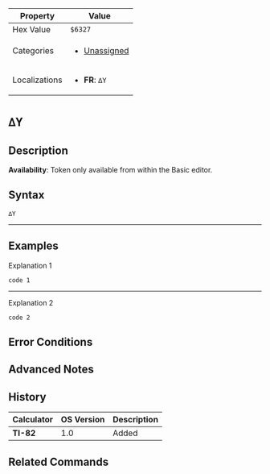 | Property      | Value |
|---------------|-------|
| Hex Value     | `$6327`|
| Categories    | <ul><li>[Unassigned](<../categories/Unassigned.md>)</li></ul> |
| Localizations | <ul><li><b>FR</b>: `∆Y`</li></ul> |

# `∆Y`

## Description



<b>Availability</b>: Token only available from within the Basic editor.

## Syntax
`∆Y`

<hr>

## Examples

Explanation 1
```ti-basic
code 1
```
---
Explanation 2
```ti-basic
code 2
```

## Error Conditions


## Advanced Notes


## History
| Calculator | OS Version | Description |
|------------|------------|-------------|
| <b>TI-82</b> | 1.0 | Added

## Related Commands

    